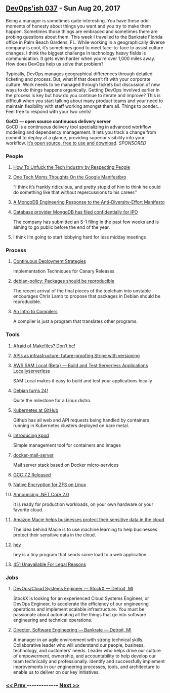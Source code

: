 ## [DevOps'ish 037](https://devopsish.com/037) - Sun Aug 20, 2017

Being a manager is sometimes quite interesting. You have these odd moments of honesty about things you want and you try to make them happen. Sometimes those things are embraced and sometimes there are probing questions about them. This week I travelled to the Bankrate Florida office in Palm Beach Gardens, FL. While working in a geographically diverse company is cool, it’s sometimes good to meet face-to-face to assist culture changes. I think the biggest challenge in technology heavy fields is communication. It gets even harder when you’re over 1,000 miles away. How does DevOps help us solve that problem?

Typically, DevOps manages geographical differences through detailed ticketing and process. But, what if that doesn’t fit with your corporate culture. Work needs to be managed through tickets but discussion of new ways to do things happens organically. Getting DevOps involved earlier in the process is key but how do you continue to iterate and improve? This is difficult when you start talking about many product teams and your need to maintain flexibility with staff working amongst them all. Things to ponder… Feel free to respond with your two cents!

<strong>GoCD — open source continuous delivery server</strong><br/>GoCD is a continuous delivery tool specializing in advanced workflow modeling and dependency management. It lets you track a change from commit to deploy at a glance, providing superior visibility into your workflow. <a href="https://www.gocd.org/?utm_campaign=devops_newsletter&amp;utm_medium=email&amp;utm_source=devopsish&amp;utm_content=go_website&amp;utm_term=">It’s open source, free to use and download</a>. <em>SPONSORED</em>

### People

1. [How To Unfuck the Tech Industry by Respecting People](https://unfesto.com/)

    
1. [One Tech Moms Thoughts On the Google Manifestbro](https://chiefmomofficer.org/2017/08/16/one-tech-moms-thoughts-on-the-google-manifestbro/)

     “I think it’s frankly ridiculous, and pretty stupid of him to think he could do something like that without repercussions to his career.”
1. [A MongoDB Engineering Response to the Anti-Diversity-Effort Manifesto](https://engineering.mongodb.com/post/a-mongodb-engineering-response-to-the-anti-diversity-effort-manifesto)

    
1. [Database provider MongoDB has filed confidentially for IPO](https://techcrunch.com/2017/08/15/database-provider-mongodb-has-filed-confidentially-for-ipo/)

     The company has submitted an S-1 filing in the past few weeks and is aiming to go public before the end of the year.
1. []()

    I think I’m going to start lobbying hard for less midday meetings
### Process

1. [Continuous Deployment Strategies](https://www.gocd.org/2017/08/15/canary-releases.html)

     Implementation Techniques for Canary Releases
1. [debian-policy: Packages should be reproducible](https://bugs.debian.org/cgi-bin/bugreport.cgi?bug=844431)

     The recent arrival of the final pieces of the toolchain into unstable encourages Chris Lamb to propose that packages in Debian should be reproducible.
1. [An Intro to Compilers](https://nicoleorchard.com/blog/compilers)

     A compiler is just a program that translates other programs.
### Tools

1. [Afraid of Makefiles? Don’t be!](https://matthias-endler.de/2017/makefiles/)

    
1. [APIs as infrastructure: future-proofing Stripe with versioning](https://stripe.com/blog/api-versioning)

    
1. [AWS SAM Local (Beta) — Build and Test Serverless Applications Locallyserverless](https://aws.amazon.com/blogs/aws/new-aws-sam-local-beta-build-and-test-serverless-applications-locally/)

     SAM Local makes it easy to build and test your  applications locally
1. [Debian turns 24!](https://bits.debian.org/2017/08/debian-turns-24.html)

    Quite the milestone for a Linux distro.
1. [Kubernetes at GitHub](https://githubengineering.com/kubernetes-at-github/)

     Github has all web and API requests being handled by containers running in Kubernetes clusters deployed on bare metal.
1. [Introducing kpod](https://medium.com/cri-o/introducing-kpod-f06109b96374)

     Simple management tool for containers and images
1. [docker-mail-server](https://github.com/ksylvan/docker-mail-server)

     Mail server stack based on Docker micro-services
1. [GCC 7.2 Released](https://gcc.gnu.org/ml/gcc/2017-08/msg00129.html)

    
1. [Native Encryption for ZFS on Linux](https://github.com/zfsonlinux/zfs/commit/b52563034230b35f0562b6f40ad1a00f02bd9a05)

    
1. [Announcing .NET Core 2.0](https://blogs.msdn.microsoft.com/dotnet/2017/08/14/announcing-net-core-2-0/)

     It is ready for production workloads, on your own hardware or your favorite cloud.
1. [Amazon Macie helps businesses protect their sensitive data in the cloud](https://techcrunch.com/2017/08/14/amazon-macie-helps-businesses-protect-their-sensitive-data-in-the-cloud/)

     The idea behind Macie is to use machine learning to help businesses protect their sensitive data in the cloud.
1. [hey](https://github.com/rakyll/hey)

     hey is a tiny program that sends some load to a web application.
1. [451 Unavailable For Legal Reasons](https://developer.mozilla.org/en-US/docs/Web/HTTP/Status/451)

    
### Jobs

1. [DevOps/Cloud Systems Engineer — StockX — Detroit, MI](https://stockx.com/jobs#op-193701-devopscloud-systems-engineer)

    StockX is looking for an experienced Cloud Systems Engineer, or DevOps Engineer, to accelerate the efficiency of our engineering operations and implement scalable infrastructure. You must be passionate about automating all the things that go into software engineering and technical operations.
1. [Director, Software Engineering — Bankrate — Detroit, MI](http://app.jobvite.com/m?3N1q0jw2)

    A manager in an agile environment with strong technical skills. Collaborative leader who will understand our people, business, technology, and customers’ needs. Leader who helps drive our culture of empowerment, ownership, and accountability to help develop our team technically and professionally. Identify and successfully implement improvements in our engineering processes, tools, and architecture to enable us to deliver on our key initiatives.

### [ << Prev ](sreweekly-36.md) ------------- [ Next >> ](sreweekly-38.md)